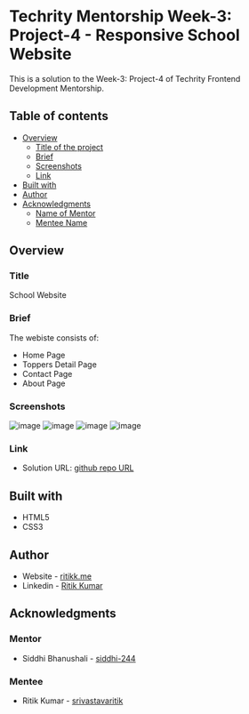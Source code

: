 # Techrity Mentorship Week-3: Project-4 - Responsive School Website

This is a solution to the Week-3: Project-4 of Techrity Frontend Development Mentorship. 

## Table of contents

- [Overview](#overview)
  - [Title of the project](#title)
  - [Brief](#brief)
  - [Screenshots](#screenshots)
  - [Link](#link)
- [Built with](#built-with)
- [Author](#author)
- [Acknowledgments](#acknowledgments)
   - [Name of Mentor](#mentor)
   - [Mentee Name](#mentee)

## Overview

### Title
School Website

### Brief

The webiste consists of:

- Home Page
- Toppers Detail Page
- Contact Page
- About Page

### Screenshots
![image](https://user-images.githubusercontent.com/78131705/189536376-06fa08e2-c0e8-4099-9576-04cb49bf9247.png)
![image](https://user-images.githubusercontent.com/78131705/189536244-dfec31dc-7d95-4f8e-8666-22724d271511.png)
![image](https://user-images.githubusercontent.com/78131705/189536281-cc9ed4f0-5f94-4884-9837-0722e71ff56f.png)
![image](https://user-images.githubusercontent.com/78131705/189536306-4d536217-11b2-4508-86a4-b2f7e6c46eb2.png)


### Link

- Solution URL: [github repo URL](https://github.com/srivastavaritik/techrity-)

## Built with

- HTML5 
- CSS3

## Author

- Website - [ritikk.me](https://ritikk.me/)
- Linkedin - [Ritik Kumar](https://www.linkedin.com/in/ritik-kumar-3bb19a175/)

## Acknowledgments

### Mentor
- Siddhi Bhanushali - [siddhi-244](https://github.com/siddhi-244)

### Mentee
- Ritik Kumar - [srivastavaritik](https://github.com/srivastavaritik)

